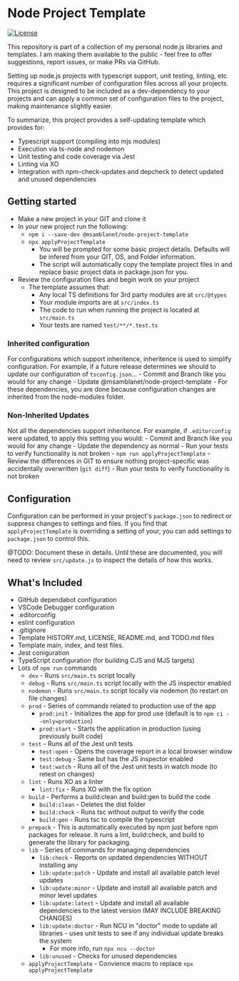 # Node Project Template
[![License](https://img.shields.io/badge/License-Apache%202.0-blue.svg)](https://opensource.org/licenses/Apache-2.0)

This repository is part of a collection of my personal node.js libraries and templates.  I am making them available to the public - feel free to offer suggestions, report issues, or make PRs via GitHub.

Setting up node.js projects with typescript support, unit testing, linting, etc requires a significant number of configuration files across all your projects.  This project is designed to be included as a dev-dependency to your projects and can apply a common set of configuration files to the project, making maintenance slightly easier.

To summarize, this project provides a self-updating template which provides for:

- Typescript support (compiling into mjs modules)
- Execution via ts-node and nodemon
- Unit testing and code coverage via Jest
- Linting via XO
- Integration with npm-check-updates and depcheck to detect updated and unused dependencies

## Getting started

- Make a new project in your GIT and clone it
- In your new project run the following:
    - ```npm i --save-dev @msamblanet/node-project-template```
    - ```npx applyProjectTemplate```
        - You will be prompted for some basic project details.  Defaults will be infered from your GIT, OS, and Folder information.
        - The script will automatically copy the template project files in and replace basic project data in package.json for you.
- Review the configuration files and begin work on your project
    - The template assumes that:
        - Any local TS definitions for 3rd party modules are at ```src/@types```
        - Your module imports are at ```src/index.ts```
        - The code to run when running the project is located at ```src/main.ts```
        - Your tests are named ```test/**/*.test.ts```

### Inherited configuration

For configurations which support inheritence, inheritence is used to simplify configuration.  For example, if a future release determines we should to update our configuration of ```tsconfig.json```...
    - Commit and Branch like you would for any change
    - Update @msamblanet/node-project-template
    - For these dependencies, you are done because configuration changes are inherited from the node-modules folder.

### Non-Inherited Updates

Not all the dependencies support inheritence.  For example, if ```.editorconfig``` were updated, to apply this setting you would:
    - Commit and Branch like you would for any change
    - Update the dependency as normal
    - Run your tests to verify functionality is not broken
    - ```npm run applyProjectTemplate```
    - Review the differences in GIT to ensure nothing project-specific was accidentally overwritten (```git diff```)
    - Run your tests to verify functionality is not broken

## Configuration

Configuration can be performed in your project's ```package.json``` to redirect or suppress changes to settings and files.  If you find that ```applyProjectTemplate``` is overriding a setting of your, you can add settings to ```package.json``` to control this.

@TODO: Document these in details.  Until these are documented, you will need to review ```src/update.js``` to inspect the details of how this works.

## What's Included

- GitHub dependabot configuration
- VSCode Debugger configuration
- .editorconfig
- eslint configuration
- .gitignore
- Template HISTORY.md, LICENSE, README.md, and TODO.md files
- Template main, index, and test files.
- Jest coniguration
- TypeScript configuration (for building CJS and MJS targets)
- Lots of ```npm run``` commands
    - ```dev``` - Runs ```src/main.ts``` script locally
    - ```debug``` - Runs ```src/main.ts``` script locally with the JS inspector enabled
    - ```nodemon``` - Runs ```src/main.ts``` script locally via nodemon (to restart on file changes)
    - ```prod``` - Series of commands related to production use of the app
      - ```prod:init``` - Initializes the app for prod use (default is to ```npm ci --only=production```)
      - ```prod:start``` - Starts the application in production (using previously built code)
    - ```test``` - Runs all of the Jest unit tests
        - ```test:open``` - Opens the coverage report in a local browser window
        - ```test:debug``` - Same but has the JS inspector enabled
        - ```test:watch``` - Runs all of the Jest unit tests in watch mode (to retest on changes)
    - ```lint``` - Runs XO as a linter
        - ```lint:fix``` - Runs XO with the fix option
    - ```build``` - Performs a build:clean and build:gen to build the code
        - ```build:clean``` - Deletes the dist folder
        - ```build:check``` - Runs tsc without output to verify the code
        - ```build:gen``` - Runs tsc to compile the typescript
    - ```prepack``` - This is automatically executed by npm just before npm packages for release.  It runs a lint, build:check, and build to generate the library for packaging.
    - ```lib``` - Series of commands for managing dependencies
        - ```lib:check``` - Reports on updated dependencies WITHOUT installing any
        - ```lib:update:patch``` - Update and install all available patch level updates
        - ```lib:update:minor``` - Update and install all available patch and minor level updates
        - ```lib:update:latest``` - Update and install all available dependencies to the latest version (MAY INCLUDE BREAKING CHANGES)
        - ```lib:update:doctor``` - Run NCU in "doctor" mode to update all libraries - uses unit tests to see if any individual update breaks the system
            - For more info, run ```npx ncu --doctor```
        - ```lib:unused``` - Checks for unused dependencies
    - ```applyProjectTemplate``` - Convience macro to replace ```npx applyProjectTemplate```
